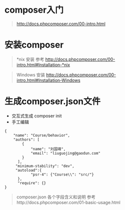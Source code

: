 # composer入门

>  http://docs.phpcomposer.com/00-intro.html

# 安装composer

> *nix 安装 参考 http://docs.phpcomposer.com/00-intro.html#Installation-*nix

> Windows 安装  http://docs.phpcomposer.com/00-intro.html#Installation-Windows

# 生成composer.json文件
* 交互式生成 composer init
*  手工编辑
```
{
    "name": "Course/behavior",
    "authors": [
        {   
            "name": "刘国靖",
            "email": "liuguojing@gaodun.com"
        }   
      ],  
     "minimum-stability": "dev",
     "autoload":{
            "psr-4": {"Course\\": "src/"}
      },  
      "require": {}
}
```
> composer.json 各个字段含义和说明 参考http://docs.phpcomposer.com/01-basic-usage.html 
 
